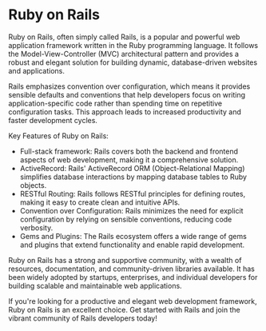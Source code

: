 # Ruby on Rails

Ruby on Rails, often simply called Rails, is a popular and powerful web application framework written in the Ruby programming language. It follows the Model-View-Controller (MVC) architectural pattern and provides a robust and elegant solution for building dynamic, database-driven websites and applications.

Rails emphasizes convention over configuration, which means it provides sensible defaults and conventions that help developers focus on writing application-specific code rather than spending time on repetitive configuration tasks. This approach leads to increased productivity and faster development cycles.

Key Features of Ruby on Rails:
- Full-stack framework: Rails covers both the backend and frontend aspects of web development, making it a comprehensive solution.
- ActiveRecord: Rails' ActiveRecord ORM (Object-Relational Mapping) simplifies database interactions by mapping database tables to Ruby objects.
- RESTful Routing: Rails follows RESTful principles for defining routes, making it easy to create clean and intuitive APIs.
- Convention over Configuration: Rails minimizes the need for explicit configuration by relying on sensible conventions, reducing code verbosity.
- Gems and Plugins: The Rails ecosystem offers a wide range of gems and plugins that extend functionality and enable rapid development.

Ruby on Rails has a strong and supportive community, with a wealth of resources, documentation, and community-driven libraries available. It has been widely adopted by startups, enterprises, and individual developers for building scalable and maintainable web applications.

If you're looking for a productive and elegant web development framework, Ruby on Rails is an excellent choice. Get started with Rails and join the vibrant community of Rails developers today!

